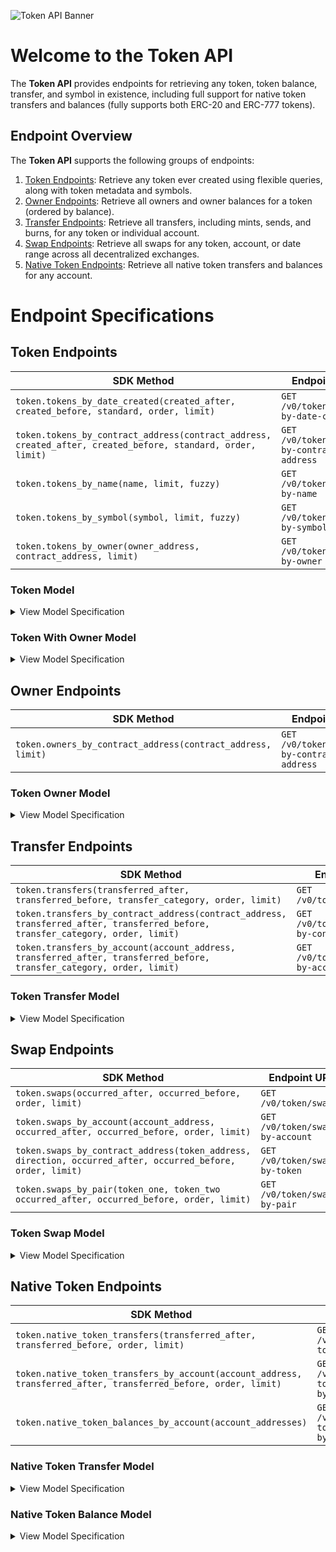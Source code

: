 ![Token API Banner](https://files.readme.io/2879fc4-Token_Docs_Banners.png)

# Welcome to the Token API

The **Token API** provides endpoints for retrieving any token, token balance, transfer, and symbol in existence, including full support for native token transfers and balances (fully supports both ERC-20 and ERC-777 tokens).

## Endpoint Overview

The **Token API** supports the following groups of endpoints:

1. [Token Endpoints](https://github.com/TransposeData/transpose-python-sdk/blob/main/docs/token.md#Token-Endpoints): Retrieve any token ever created using flexible queries, along with token metadata and symbols.
2. [Owner Endpoints](https://github.com/TransposeData/transpose-python-sdk/blob/main/docs/token.md#Owner-Endpoints): Retrieve all owners and owner balances for a token (ordered by balance).
3. [Transfer Endpoints](https://github.com/TransposeData/transpose-python-sdk/blob/main/docs/token.md#Transfer-Endpoints): Retrieve all transfers, including mints, sends, and burns, for any token or individual account.
4. [Swap Endpoints](https://github.com/TransposeData/transpose-python-sdk/blob/main/docs/token.md#Swap-Endpoints): Retrieve all swaps for any token, account, or date range across all decentralized exchanges.
5. [Native Token Endpoints](https://github.com/TransposeData/transpose-python-sdk/blob/main/docs/token.md#Native-Token-Endpoints): Retrieve all native token transfers and balances for any account.

# Endpoint Specifications

## Token Endpoints

| SDK Method                                                                                                  | Endpoint URL                               | Returns                |
| ----------------------------------------------------------------------------------------------------------- | ------------------------------------------ | ---------------------- |
| `token.tokens_by_date_created(created_after, created_before, standard, order, limit)`                       | `GET /v0/token/tokens-by-date-created`     | `List[Token]`          |
| `token.tokens_by_contract_address(contract_address, created_after, created_before, standard, order, limit)` | `GET /v0/token/tokens-by-contract-address` | `List[Token]`          |
| `token.tokens_by_name(name, limit, fuzzy)`                                                                  | `GET /v0/token/tokens-by-name`             | `List[Token]`          |
| `token.tokens_by_symbol(symbol, limit, fuzzy)`                                                              | `GET /v0/token/tokens-by-symbol`           | `List[Token]`          |
| `token.tokens_by_owner(owner_address, contract_address, limit)`                                             | `GET /v0/token/tokens-by-owner`            | `List[TokenWithOwner]` |

### Token Model

<details>
<summary>View Model Specification</summary>

The **Token Model** represents a single NFT token. The **Token Model** follows the following structure:

| Name              | Description                                                                                        | Type        |
| ----------------- | -------------------------------------------------------------------------------------------------- | ----------- |
| contract_address  | Contract address of the token                                                                      | `string`    |
| name              | Name of the token                                                                                  | `string`    |
| symbol            | Symbol of the token                                                                                | `string`    |
| decimals          | The number of decimals used by the token in user representations.                                  | `integer`   |
| created_timestamp | The token's timestamp of creation (in ISO-8601 format).                                            | `date-time` |
| standard          | The standard of the token (ERC-20 or ERC-777).                                                     | `string`    |
| supply            | The token's total supply (tokens minted minus tokens burned).                                      | `integer`   |
| external_url      | The token's website URL.                                                                           | `string`    |
| image_url         | The token's icon image URL.                                                                        | `string`    |
| twitter_username  | The token's Twitter username.                                                                      | `string`    |
| telegram_url      | The token's Telegram URL.                                                                          | `string`    |
| discord_url       | The token's Discord URL.                                                                           | `string`    |
| whitepaper_url    | The token's whitepaper URL.                                                                        | `string`    |
| last_refreshed    | The timestamp at which the token was last refreshed by the Transpose backend (in ISO-8601 format). | `date-time` |

</details>

### Token With Owner Model

<details>
<summary>View Model Specification</summary>

The **Token With Owner Model** represents a single token with included ownership data (i.e. the owner account and owner's balance). The **Token With Owner Model** follows the following structure:

| Name              | Description                                                                                        | Type        |
| ----------------- | -------------------------------------------------------------------------------------------------- | ----------- |
| contract_address  | Contract address of the token                                                                      | `string`    |
| name              | Name of the token                                                                                  | `string`    |
| symbol            | Symbol of the token                                                                                | `string`    |
| decimals          | The number of decimals used by the token in user representations.                                  | `integer`   |
| created_timestamp | The token's timestamp of creation (in ISO-8601 format).                                            | `date-time` |
| standard          | The standard of the token (ERC-20 or ERC-777).                                                     | `string`    |
| supply            | The token's total supply (tokens minted minus tokens burned).                                      | `integer`   |
| external_url      | The token's website URL.                                                                           | `string`    |
| image_url         | The token's icon image URL.                                                                        | `string`    |
| twitter_username  | The token's Twitter username.                                                                      | `string`    |
| telegram_url      | The token's Telegram URL.                                                                          | `string`    |
| discord_url       | The token's Discord URL.                                                                           | `string`    |
| whitepaper_url    | The token's whitepaper URL.                                                                        | `string`    |
| last_refreshed    | The timestamp at which the token was last refreshed by the Transpose backend (in ISO-8601 format). | `date-time` |
| owner             | The owner's account address.                                                                       | `string`    |
| balance           | The owner's balance of the token.                                                                  | `integer`   |

</details>

## Owner Endpoints

| SDK Method                                                  | Endpoint URL                               | Returns            |
| ----------------------------------------------------------- | ------------------------------------------ | ------------------ |
| `token.owners_by_contract_address(contract_address, limit)` | `GET /v0/token/owners-by-contract-address` | `List[TokenOwner]` |

### Token Owner Model

<details>
<summary>View Model Specification</summary>

The **Token Owner Model** represents a single token owner. The **Token Owner Model** follows the following structure:

| Name             | Description                        | Type      |
| ---------------- | ---------------------------------- | --------- |
| contract_address | Contract address of the token.     | `string`  |
| owner            | The address of the owner.          | `string`  |
| balance          | The owner's balance for the token. | `integer` |

</details>

## Transfer Endpoints

| SDK Method                                                                                                                      | Endpoint URL                                  | Returns               |
| ------------------------------------------------------------------------------------------------------------------------------- | --------------------------------------------- | --------------------- |
| `token.transfers(transferred_after, transferred_before, transfer_category, order, limit)`                                       | `GET /v0/token/transfers`                     | `List[TokenTransfer]` |
| `token.transfers_by_contract_address(contract_address, transferred_after, transferred_before, transfer_category, order, limit)` | `GET /v0/token/transfers-by-contract-address` | `List[TokenTransfer]` |
| `token.transfers_by_account(account_address, transferred_after, transferred_before, transfer_category, order, limit)`           | `GET /v0/token/transfers-by-account`          | `List[TokenTransfer]` |

### Token Transfer Model

<details>
<summary>View Model Specification</summary>

The **Token Transfer Model** represents a single token transfer. The **Token Transfer Model** follows the following structure:

| Name             | Description                                                            | Type        |
| ---------------- | ---------------------------------------------------------------------- | ----------- |
| contract_address | Contract address of the token.                                         | `string`    |
| block_number     | The block number at which the transfer occurred.                       | `integer`   |
| log_index        | The log index at which the transfer occurred.                          | `integer`   |
| transaction_hash | The transaction hash at which the transfer occurred.                   | `string`    |
| timestamp        | The timestamp of the transfer (in ISO-8601 format).                    | `date-time` |
| category         | The category of the ENS name transfer (one of `mint`, `send`, `burn`). | `string`    |
| operator         | The address of the operator that performed the transfer.               | `string`    |
| from             | The address of the sender.                                             | `string`    |
| to               | The address of the receiver.                                           | `string`    |
| quantity         | The quantity of tokens transferred.                                    | `integer`   |

</details>

## Swap Endpoints

| SDK Method                                                                                      | Endpoint URL                     | Returns      |
| ----------------------------------------------------------------------------------------------- | -------------------------------- | ------------ |
| `token.swaps(occurred_after, occurred_before, order, limit)`                                    | `GET /v0/token/swaps`            | `List[Swap]` |
| `token.swaps_by_account(account_address, occurred_after, occurred_before, order, limit)`        | `GET /v0/token/swaps-by-account` | `List[Swap]` |
| `token.swaps_by_contract_address(token_address, direction, occurred_after, occurred_before, order, limit)` | `GET /v0/token/swaps-by-token`   | `List[Swap]` |
| `token.swaps_by_pair(token_one, token_two occurred_after, occurred_before, order, limit)`       | `GET /v0/token/swaps-by-pair`    | `List[Swap]` |

### Token Swap Model

<details>
<summary>View Model Specification</summary>

The **Token Swap Model** represents a single token swap. The **Token Swap Model** follows the following structure:

| Name                  | Description                                                                                     | Type        |
| --------------------- | ----------------------------------------------------------------------------------------------- | ----------- |
| pair_contract_address | Contract address of the token pair, if applicable.                                              | `string`    |
| from_token            | Contract address of the token swapped from.                                                     | `string`    |
| to_token              | Contract address of the token swapped to.                                                       | `string`    |
| block_number          | The block number at which the swap occurred.                                                    | `integer`   |
| log_index             | The log index at which the swap occurred.                                                       | `integer`   |
| transaction_hash      | The transaction hash at which the swap occurred.                                                | `string`    |
| timestamp             | The timestamp of the swap (in ISO-8601 format).                                                 | `date-time` |
| exchange_name         | The name of the exchange that hosted the token swap.                                            | `string`    |
| contract_version      | The version of the exchange contract that hosted the token swap.                                | `string`    |
| quantity_in           | The amount of tokens the swapper put into the swap.                                             | `integer`   |
| quantity_out          | The amount of tokens that the swapper received from the swap                                    | `integer`   |
| effective_price       | The effective price of `to_token` denominated in `from_token` (`quantity_out` / `quantity_in`). | `number`    |
| sender                | The address of the sender (may be a router contract address).                                   | `string`    |
| origin                | The address of the originator of the swap transaction.                                          | `string`    |

</details>

## Native Token Endpoints

| SDK Method                                                                                                      | Endpoint URL                                      | Returns                     |
| --------------------------------------------------------------------------------------------------------------- | ------------------------------------------------- | --------------------------- |
| `token.native_token_transfers(transferred_after, transferred_before, order, limit)`                             | `GET /v0/token/native-token-transfers`            | `List[NativeTokenTransfer]` |
| `token.native_token_transfers_by_account(account_address, transferred_after, transferred_before, order, limit)` | `GET /v0/token/native-token-transfers-by-account` | `List[NativeTokenTransfer]` |
| `token.native_token_balances_by_account(account_addresses)`                                                     | `GET /v0/token/native-token-balances-by-account`  | `List[NativeTokenBalance]`  |

### Native Token Transfer Model

<details>
<summary>View Model Specification</summary>

The **Native Token Transfer Model** represents a single native token transfer. The **Native Token Transfer Model** follows the following structure:

| Name             | Description                                                                 | Type        |
| ---------------- | --------------------------------------------------------------------------- | ----------- |
| block_number     | The block number at which the transfer occurred.                            | `integer`   |
| activity_id      | A sequential ID to identify the correct ordering of native token transfers. | `integer`   |
| transaction_hash | The transaction hash at which the transfer occurred.                        | `string`    |
| timestamp        | The timestamp of the transfer (in ISO-8601 format).                         | `date-time` |
| category         | The category of the ENS name transfer (one of `mint`, `send`, `burn`).      | `string`    |
| operator         | The address of the operator that performed the transfer.                    | `string`    |
| from             | The address of the sender.                                                  | `string`    |
| to               | The address of the receiver.                                                | `string`    |
| quantity         | The quantity of tokens transferred.                                         | `integer`   |

</details>

### Native Token Balance Model

<details>
<summary>View Model Specification</summary>

The **Native Token Balance Model** represents an account's native token (Ether) balance. The **Native Token Balance Model** follows the following structure:

| Name            | Description                         | Type      |
| --------------- | ----------------------------------- | --------- |
| account_address | The account address.                | `string`  |
| balance         | The account's native token balance. | `integer` |

</details>
